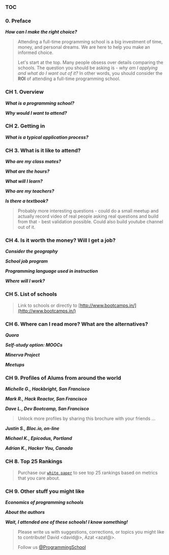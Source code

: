 ### TOC ###

### 0. Preface ###
__*How can I make the right choice?*__
> Attending a full-time programming school is a big investment of time, money, and personal dreams. We are here to help you make an informed choice.
>
> Let's start at the top. Many people obsess over details comparing the schools. The question you should be asking is - _why am I applying and what do I want out of it?_ In other words, you should consider the __ROI__ of attending a full-time programming school.
>
> 

### CH 1. Overview ###
__*What is a programming school?*__

__*Why would I want to attend?*__

### CH 2. Getting in ###
__*What is a typical application process?*__



### CH 3. What is it like to attend? ###
__*Who are my class mates?*__

__*What are the hours?*__

__*What will I learn?*__

__*Who are my teachers?*__

__*Is there a textbook?*__

> Probably more interesting questions - could do a small meetup and actually record video of real people asking real questions and build from that - best validation possible. Could also build youtube channel out of it.

### CH 4. Is it worth the money? Will I get a job? ###
__*Consider the geography*__

__*School job program*__

__*Programming language used in instruction*__

__*Where will I work?*__

### CH 5. List of schools ###
> Link to schools or directly to [http://www.bootcamps.in/](http://www.bootcamps.in/)

### CH 6. Where can I read more? What are the alternatives? ###
__*Quora*__

__*Self-study option: MOOCs*__

__*Minerva Project*__

__*Meetups*__

### CH 9. Profiles of Alums from around the world ###
__*Michelle G., Hackbright, San Francisco*__

__*Mark R., Hack Reactor, San Francisco*__

__*Dave L., Dev Bootcamp, San Francisco*__

> Unlock more profiles by sharing this brochure with your friends ...

__*Justin S., Bloc.io, on-line*__

__*Michael K., Epicodus, Portland*__

__*Adrian K., Hacker You, Canada*__

### CH 8. Top 25 Rankings ###

> Purchase our [`white paper`](http://sites.google.com/) to see top 25 rankings based on metrics that you care about.

### CH 9. Other stuff you might like ###
__*Economics of programming schools*__

__*About the authors*__

__*Wait, I attended one of these schools! I know something!*__
> Please write us with suggestions, corrections, or topics you might like to contribute! David <david@>, Azat <azat@>.
>
> Follow us [@ProgrammingSchool](http://twitter.com/ProgrammingSchool)
